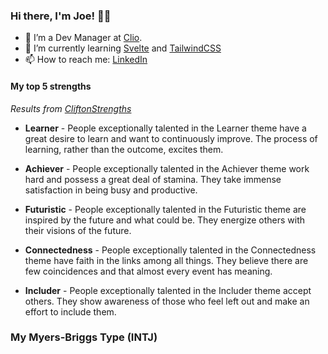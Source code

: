 ### Hi there, I'm Joe! 👋🏻

- 🔭 I’m a Dev Manager at [Clio](clio.com).
- 🌱 I’m currently learning [Svelte](https://svelte.dev/) and [TailwindCSS](https://tailwindcss.com/)
- 📫 How to reach me: [LinkedIn](ca.linkedin.com/in/joekrump/)

#### My top 5 strengths
_Results from [CliftonStrengths](https://www.gallup.com/cliftonstrengths/en/home.aspx)_

- **Learner** - People exceptionally talented in the Learner theme have a great desire to learn and want to continuously improve. The process of learning, rather than the outcome, excites them.

- **Achiever** - People exceptionally talented in the Achiever theme work hard and possess a great deal of stamina. They take immense satisfaction in being busy and productive.

- **Futuristic** - People exceptionally talented in the Futuristic theme are inspired by the future and what could be. They energize others with their visions of the future.

- **Connectedness** - People exceptionally talented in the Connectedness theme have faith in the links among all things. They believe there are few coincidences and that almost every event has meaning.

- **Includer** - People exceptionally talented in the Includer theme accept others. They show awareness of those who feel left out and make an effort to include them.

### My Myers-Briggs Type (INTJ)

<!--
**joekrump/joekrump** is a ✨ _special_ ✨ repository because its `README.md` (this file) appears on your GitHub profile.

Here are some ideas to get you started:

- 🔭 I’m currently working on ...
- 🌱 I’m currently learning ...
- 👯 I’m looking to collaborate on ...
- 🤔 I’m looking for help with ...
- 💬 Ask me about ...
- 📫 How to reach me: ...
- 😄 Pronouns: ...
- ⚡ Fun fact: ...
-->
